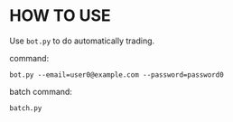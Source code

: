 # HOW TO USE

Use `bot.py` to do automatically trading.

command:

```
bot.py --email=user0@example.com --password=password0
```

batch command:

```
batch.py
```